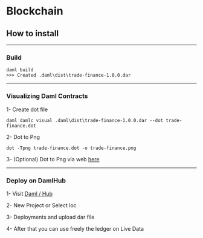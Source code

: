 # Blockchain

## How to install

---

### Build
```
daml build
>>> Created .daml\dist\trade-finance-1.0.0.dar
```

---

### Visualizing Daml Contracts

1- Create dot file
```
daml damlc visual .daml\dist\trade-finance-1.0.0.dar --dot trade-finance.dot
```

2- Dot to Png
```
dot -Tpng trade-finance.dot -o trade-finance.png
```

3- (Optional) Dot to Png via web [here](https://onlineconvertfree.com/convert-format/dot-to-png/)

---

### Deploy on DamlHub

1- Visit [Daml / Hub](https://hub.daml.com/console)

2- New Project or Select loc

3- Deployments and upload dar file

4- After that you can use freely the ledger on Live Data